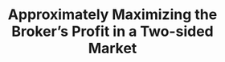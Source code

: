 ---
title: "Approximately Maximizing the Broker’s Profit in a Two-sided Market"
authors: 'Jing Chen, Bo Li, Yingkai Li'
type: '1' #1:conference; 2:journal; 3:both
year: '2019'
conference: 'International Joint Conference on Artificial Intelligence'
acronym: 'IJCAI'
link: 'https://arxiv.org/abs/1905.09347'
---